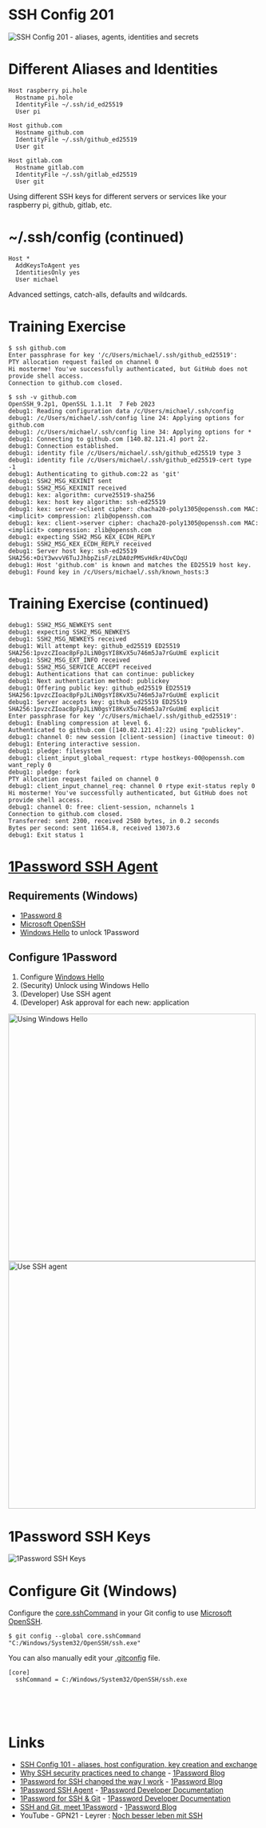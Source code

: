 # SSH Config 201

![SSH Config 201 - aliases, agents, identities and secrets](james-bond.png)

<div class="page"/>

# Different Aliases and Identities
```
Host raspberry pi.hole
  Hostname pi.hole
  IdentityFile ~/.ssh/id_ed25519
  User pi

Host github.com
  Hostname github.com
  IdentityFile ~/.ssh/github_ed25519
  User git

Host gitlab.com
  Hostname gitlab.com
  IdentityFile ~/.ssh/gitlab_ed25519
  User git
```
Using different SSH keys for different servers or services like your raspberry pi, github, gitlab, etc.

# ~/.ssh/config (continued)
```
Host *
  AddKeysToAgent yes
  IdentitiesOnly yes
  User michael
```
Advanced settings, catch-alls, defaults and wildcards.

<div class="page"/>

# Training Exercise
```
$ ssh github.com
Enter passphrase for key '/c/Users/michael/.ssh/github_ed25519':
PTY allocation request failed on channel 0
Hi mosterme! You've successfully authenticated, but GitHub does not provide shell access.
Connection to github.com closed.
```

```
$ ssh -v github.com
OpenSSH_9.2p1, OpenSSL 1.1.1t  7 Feb 2023
debug1: Reading configuration data /c/Users/michael/.ssh/config
debug1: /c/Users/michael/.ssh/config line 24: Applying options for github.com
debug1: /c/Users/michael/.ssh/config line 34: Applying options for *
debug1: Connecting to github.com [140.82.121.4] port 22.
debug1: Connection established.
debug1: identity file /c/Users/michael/.ssh/github_ed25519 type 3
debug1: identity file /c/Users/michael/.ssh/github_ed25519-cert type -1
debug1: Authenticating to github.com:22 as 'git'
debug1: SSH2_MSG_KEXINIT sent
debug1: SSH2_MSG_KEXINIT received
debug1: kex: algorithm: curve25519-sha256
debug1: kex: host key algorithm: ssh-ed25519
debug1: kex: server->client cipher: chacha20-poly1305@openssh.com MAC: <implicit> compression: zlib@openssh.com
debug1: kex: client->server cipher: chacha20-poly1305@openssh.com MAC: <implicit> compression: zlib@openssh.com
debug1: expecting SSH2_MSG_KEX_ECDH_REPLY
debug1: SSH2_MSG_KEX_ECDH_REPLY received
debug1: Server host key: ssh-ed25519 SHA256:+DiY3wvvV6TuJJhbpZisF/zLDA0zPMSvHdkr4UvCOqU
debug1: Host 'github.com' is known and matches the ED25519 host key.
debug1: Found key in /c/Users/michael/.ssh/known_hosts:3
```

<div class="page"/>

# Training Exercise (continued)
```
debug1: SSH2_MSG_NEWKEYS sent
debug1: expecting SSH2_MSG_NEWKEYS
debug1: SSH2_MSG_NEWKEYS received
debug1: Will attempt key: github_ed25519 ED25519 SHA256:1pvzcZIoac8pFpJLiN0gsYI8KvX5u746m5Ja7rGuUmE explicit
debug1: SSH2_MSG_EXT_INFO received
debug1: SSH2_MSG_SERVICE_ACCEPT received
debug1: Authentications that can continue: publickey
debug1: Next authentication method: publickey
debug1: Offering public key: github_ed25519 ED25519 SHA256:1pvzcZIoac8pFpJLiN0gsYI8KvX5u746m5Ja7rGuUmE explicit
debug1: Server accepts key: github_ed25519 ED25519 SHA256:1pvzcZIoac8pFpJLiN0gsYI8KvX5u746m5Ja7rGuUmE explicit
Enter passphrase for key '/c/Users/michael/.ssh/github_ed25519':
debug1: Enabling compression at level 6.
Authenticated to github.com ([140.82.121.4]:22) using "publickey".
debug1: channel 0: new session [client-session] (inactive timeout: 0)
debug1: Entering interactive session.
debug1: pledge: filesystem
debug1: client_input_global_request: rtype hostkeys-00@openssh.com want_reply 0
debug1: pledge: fork
PTY allocation request failed on channel 0
debug1: client_input_channel_req: channel 0 rtype exit-status reply 0
Hi mosterme! You've successfully authenticated, but GitHub does not provide shell access.
debug1: channel 0: free: client-session, nchannels 1
Connection to github.com closed.
Transferred: sent 2300, received 2580 bytes, in 0.2 seconds
Bytes per second: sent 11654.8, received 13073.6
debug1: Exit status 1
```

<div class="page"/>

# [1Password SSH Agent](https://developer.1password.com/docs/ssh/agent)
## Requirements (Windows)
* [1Password 8](https://1password.com/downloads/)
* [Microsoft OpenSSH](https://docs.microsoft.com/en-us/windows-server/administration/openssh/openssh_overview)
* [Windows Hello](https://support.1password.com/windows-hello/) to unlock 1Password

## Configure 1Password
1. Configure [Windows Hello](https://support.microsoft.com/en-us/windows/learn-about-windows-hello-and-set-it-up-dae28983-8242-bb2a-d3d1-87c9d265a5f0)
2. (Security) Unlock using Windows Hello
3. (Developer) Use SSH agent
4. (Developer) Ask approval for each new: application


<img alt="Using Windows Hello" src="op-1-security.png" width="495" />
<img alt="Use SSH agent" src="op-2-developer.png" width="495" />

<div class="page"/>

# 1Password SSH Keys
![1Password SSH Keys](op-3-sshkeys.png)

<div class="page"/>

# Configure Git (Windows)
Configure the [core.sshCommand](https://git-scm.com/docs/git-config#Documentation/git-config.txt-coresshCommand) in your Git config to use [Microsoft OpenSSH](https://docs.microsoft.com/en-us/windows-server/administration/openssh/openssh_overview).
```
$ git config --global core.sshCommand "C:/Windows/System32/OpenSSH/ssh.exe"
````
You can also manually edit your [.gitconfig](https://git-scm.com/book/en/v2/Getting-Started-First-Time-Git-Setup#:~:text=On%20Windows%20systems) file.
```
[core]
  sshCommand = C:/Windows/System32/OpenSSH/ssh.exe
```

&#160;

&#160;

# Links

* [SSH Config 101 - aliases, host configuration, key creation and exchange](https://mosterme.github.io/misc/slides/ssh_config/ssh_config_101.html)
* [Why SSH security practices need to change](https://blog.1password.com/ssh-security-practices-changing/) - [1Password Blog](https://blog.1password.com/)
* [1Password for SSH changed the way I work](https://blog.1password.com/1password-ssh-changed-how-i-work/) - [1Password Blog](https://blog.1password.com/)
* [1Password SSH Agent](https://developer.1password.com/docs/ssh/agent) - [1Password Developer Documentation](https://developer.1password.com/)
* [1Password for SSH & Git](https://developer.1password.com/docs/ssh/) - [1Password Developer Documentation](https://developer.1password.com/)
* [SSH and Git, meet 1Password](https://blog.1password.com/1password-ssh-agent/) - [1Password Blog](https://blog.1password.com/)
* YouTube - GPN21 - Leyrer : [Noch besser leben mit SSH](https://www.youtube.com/watch?v=encBJyIO70w)